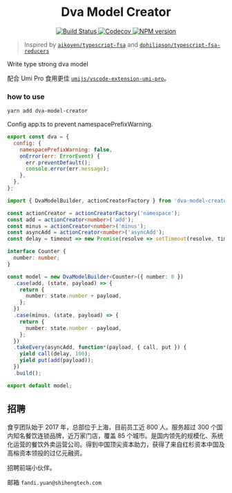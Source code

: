 <h1 align="center">Dva Model Creator</h1>
<p align="center">
    <a href="https://travis-ci.com/DiamondYuan/dva-model-creator">
      <img src="https://travis-ci.com/DiamondYuan/dva-model-creator.svg?branch=master" alt="Build Status">
    </a>
    <a href="https://codecov.io/gh/DiamondYuan/dva-model-creator">
      <img src="https://img.shields.io/codecov/c/github/DiamondYuan/dva-model-creator/master.svg?style=flat-square" alt="Codecov">
    </a>
    <a href="https://npmjs.org/package/dva-model-creator">
      <img src="https://img.shields.io/npm/v/dva-model-creator.svg?style=flat-square" alt="NPM version">
    </a>
</p>

> Inspired by [`aikoven/typescript-fsa`](https://github.com/aikoven/typescript-fsa) and [`dphilipson/typescript-fsa-reducers`](https://github.com/dphilipson/typescript-fsa-reducers)

Write type strong dva model

配合 Umi Pro 食用更佳 [`umijs/vscode-extension-umi-pro`](https://github.com/umijs/vscode-extension-umi-pro)。

### how to use

```bash
yarn add dva-model-creator
```

Config app.ts to prevent namespacePrefixWarning.

```javascript
export const dva = {
  config: {
    namespacePrefixWarning: false,
    onError(err: ErrorEvent) {
      err.preventDefault();
      console.error(err.message);
    },
  },
};
```

```typescript
import { DvaModelBuilder, actionCreatorFactory } from 'dva-model-creator';

const actionCreator = actionCreatorFactory('namespace');
const add = actionCreator<number>('add');
const minus = actionCreator<number>('minus');
const asyncAdd = actionCreator<number>('asyncAdd');
const delay = timeout => new Promise(resolve => setTimeout(resolve, timeout));

interface Counter {
  number: number;
}

const model = new DvaModelBuilder<Counter>({ number: 0 })
  .case(add, (state, payload) => {
    return {
      number: state.number + payload,
    };
  })
  .case(minus, (state, payload) => {
    return {
      number: state.number - payload,
    };
  })
  .takeEvery(asyncAdd, function*(payload, { call, put }) {
    yield call(delay, 100);
    yield put(add(payload));
  })
  .build();

export default model;
```

## 招聘

食亨团队始于 2017 年，总部位于上海，目前员工近 800 人。服务超过 300 个国内知名餐饮连锁品牌，近万家门店，覆盖 85 个城市。是国内领先的规模化、系统化运营的餐饮外卖运营公司。得到中国顶尖资本助力，获得了来自红杉资本中国及高榕资本领投的过亿元融资。

招聘前端小伙伴。

邮箱 `fandi.yuan@shihengtech.com`
